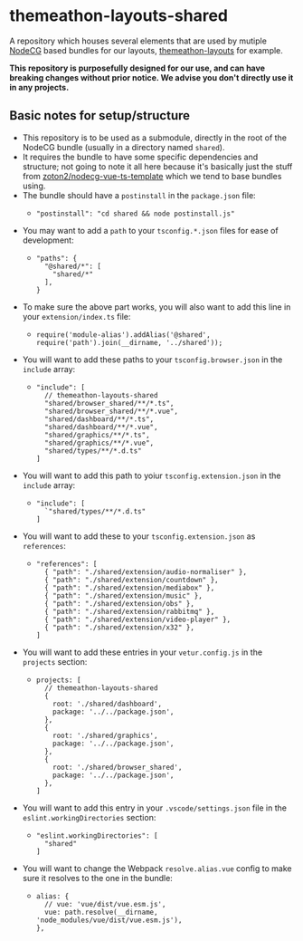 # themeathon-layouts-shared

A repository which houses several elements that are used by mutiple [NodeCG](https://nodecg.dev) based bundles for our layouts, [themeathon-layouts](https://github.com/Themeathon/themeathon-layouts) for example.

**This repository is purposefully designed for our use, and can have breaking changes without prior notice. We advise you don't directly use it in any projects.**

## Basic notes for setup/structure

- This repository is to be used as a submodule, directly in the root of the NodeCG bundle (usually in a directory named `shared`).
- It requires the bundle to have some specific dependencies and structure; not going to note it all here because it's basically just the stuff from [zoton2/nodecg-vue-ts-template](https://github.com/zoton2/nodecg-vue-ts-template) which we tend to base bundles using.
- The bundle should have a `postinstall` in the `package.json` file:
  - ```
    "postinstall": "cd shared && node postinstall.js"
    ```
- You may want to add a `path` to your `tsconfig.*.json` files for ease of development:
  - ```
    "paths": {
      "@shared/*": [
        "shared/*"
      ],
    }
    ```
- To make sure the above part works, you will also want to add this line in your `extension/index.ts` file:
  - ```
    require('module-alias').addAlias('@shared', require('path').join(__dirname, '../shared'));
    ```
- You will want to add these paths to your `tsconfig.browser.json` in the `include` array:
  - ```
    "include": [
      // themeathon-layouts-shared
      "shared/browser_shared/**/*.ts",
      "shared/browser_shared/**/*.vue",
      "shared/dashboard/**/*.ts",
      "shared/dashboard/**/*.vue",
      "shared/graphics/**/*.ts",
      "shared/graphics/**/*.vue",
      "shared/types/**/*.d.ts"
    ]
    ```
- You will want to add this path to yoiur `tsconfig.extension.json` in the `include` array:
  - ```
    "include": [
      `"shared/types/**/*.d.ts"
    ]
    ```
- You will want to add these to your `tsconfig.extension.json` as `references`:
  - ```
    "references": [
      { "path": "./shared/extension/audio-normaliser" },
      { "path": "./shared/extension/countdown" },
      { "path": "./shared/extension/mediabox" },
      { "path": "./shared/extension/music" },
      { "path": "./shared/extension/obs" },
      { "path": "./shared/extension/rabbitmq" },
      { "path": "./shared/extension/video-player" },
      { "path": "./shared/extension/x32" },
    ]
    ```
- You will want to add these entries in your `vetur.config.js` in the `projects` section:
  - ```
    projects: [
      // themeathon-layouts-shared
      {
        root: './shared/dashboard',
        package: '../../package.json',
      },
      {
        root: './shared/graphics',
        package: '../../package.json',
      },
      {
        root: './shared/browser_shared',
        package: '../../package.json',
      },
    ]
    ```
- You will want to add this entry in your `.vscode/settings.json` file in the `eslint.workingDirectories` section:
  - ```
    "eslint.workingDirectories": [
      "shared"
    ]
    ```
- You will want to change the Webpack `resolve.alias.vue` config to make sure it resolves to the one in the bundle:
  - ```
    alias: {
      // vue: 'vue/dist/vue.esm.js',
      vue: path.resolve(__dirname, 'node_modules/vue/dist/vue.esm.js'),
    },
    ```

